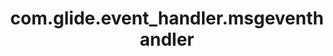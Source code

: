 ---
layout: page
title: com.glide.event_handler.msgeventhandler
description: ""
value: "com.glide.cs.qlue.module.worker.MessageEventHandler"
---
